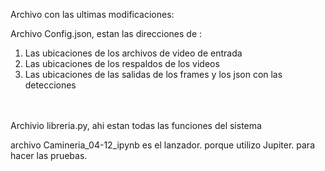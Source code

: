 <p>Archivo con las ultimas modificaciones:</p>
<p>Archivo Config.json, estan las direcciones de :</p>
<ol>
<li>Las ubicaciones de los archivos de video de entrada</li>
<li>Las ubicaciones de los respaldos de los videos</li>
<li>Las ubicaciones de las salidas de los frames y los json con las detecciones<br /><br /><br /></li>
</ol>
<p>Archivio libreria.py, ahi estan todas las funciones del sistema</p>
<p>archivo Camineria_04-12_ipynb es el lanzador. porque utilizo Jupiter. para hacer las pruebas.</p>
<p>&nbsp;</p>
